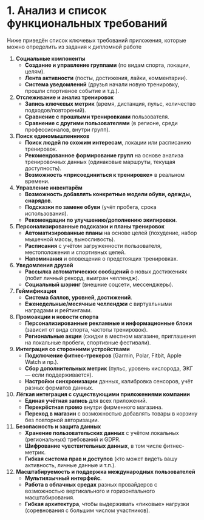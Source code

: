 # 1. Анализ и список функциональных требований

Ниже приведён список ключевых требований приложения, которые можно определить из задания к дипломной работе

1. **Социальные компоненты**
   - **Создание и управление группами** (по видам спорта, локации, целям).
   - **Лента активности** (посты, достижения, лайки, комментарии).
   - **Система уведомлений** (друзья начали новую тренировку, прошли спортивное событие и т.д.).
2. **Отслеживание и анализ тренировок**
   - **Запись ключевых метрик** (время, дистанция, пульс, количество подходов/повторений).
   - **Сравнение с прошлыми тренировками** пользователя.
   - **Сравнение с другими пользователями** (в регионе, среди профессионалов, внутри групп).
3. **Поиск единомышленников**
   - **Поиск людей по схожим интересам**, локации или расписанию тренировок.
   - **Рекомендованное формирование групп** на основе анализа тренировочных данных (одинаковые маршруты, текущая доступность).
   - **Возможность «присоединиться к тренировке»** в реальном времени.
4. **Управление инвентарём**
   - **Возможность добавлять конкретные модели обуви, одежды, снарядов**.
   - **Подсказки по замене обуви** (учёт пробега, срока использования).
   - **Рекомендации по улучшению/дополнению экипировки**.
5. **Персонализированные подсказки и планы тренировок**
   - **Автоматизированные планы** на основе целей (похудение, набор мышечной массы, выносливость).
   - **Расписания** с учётом загруженности пользователя, местоположения и спортивных целей.
   - **Напоминания** и оповещения о предстоящих тренировках.
6. **Уведомления друзей**
   - **Рассылка автоматических сообщений** о новых достижениях (побит личный рекорд, выигран челлендж).
   - **Социальный шэринг** (внешние соцсети, мессенджеры).
7. **Геймификация**
   - **Система баллов, уровней, достижений**.
   - **Еженедельные/месячные челленджи** с виртуальными наградами и рейтингами.
8. **Промоакции и новости спорта**
   - **Персонализированные рекламные и информационные блоки** (зависит от вида спорта, частоты тренировок).
   - **Региональные акции** (скидки в местном магазине, приглашения на локальные пробеги, спортивные фестивали).
9. **Интеграция со сторонними устройствами**
   - **Подключение фитнес-трекеров** (Garmin, Polar, Fitbit, Apple Watch и пр.).
   - **Сбор дополнительных метрик** (пульс, уровень кислорода, ЭКГ — если поддерживается).
   - **Настройки синхронизации** данных, калибровка сенсоров, учёт разных форматов данных.
10. **Лёгкая интеграция с существующими приложениями компании**
    - **Единая учётная запись** для всех приложений.
    - **Перекрёстная промо** внутри фирменного магазина.
    - **Переход в магазин** с возможностью добавлять товары в корзину без повторной авторизации.
11. **Безопасность и защита данных**
    - **Хранение пользовательских данных** с учётом локальных (региональных) требований и GDPR.
    - **Шифрование чувствительных данных**, в том числе фитнес-метрик.
    - **Гибкая система прав и доступов** (кто может видеть вашу активность, личные данные и т.п.).
12. **Масштабируемость и поддержка международных пользователей**
    - **Мультиязычный интерфейс**.
    - **Работа в облачных средах** разных провайдеров с возможностью вертикального и горизонтального масштабирования.
    - **Гибкая архитектура**, чтобы выдерживать «пиковые» нагрузки (соревнования с большим числом участников).